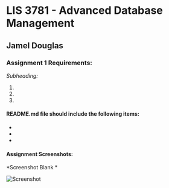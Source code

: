 # LIS 3781 - Advanced Database Management

## Jamel Douglas

### Assignment 1 Requirements:

*Subheading:*

1. 
2. 
3. 

#### README.md file should include the following items:

* 
* 
* 

#### Assignment Screenshots:

*Screenshot Blank *

![Screenshot](img/ss.png)
